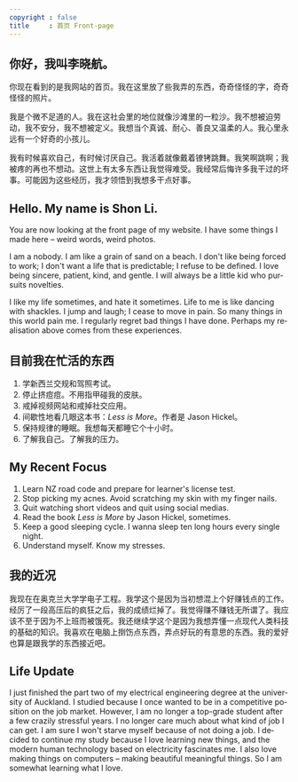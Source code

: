```yaml
---
copyright : false
title     : 首页 Front-page
---
```

## 你好，我叫李晓航。

你现在看到的是我网站的首页。我在这里放了些我弄的东西，奇奇怪怪的字，奇奇怪怪的照片。

我是个微不足道的人。我在这社会里的地位就像沙滩里的一粒沙。我不想被迫劳动，我不安分，我不想被定义。我想当个真诚、耐心、善良又温柔的人。我心里永远有一个好奇的小孩儿。

我有时候喜欢自己，有时候讨厌自己。我活着就像戴着镣铐跳舞。我笑啊跳啊；我被疼的再也不想动。这世上有太多东西让我觉得难受。我经常后悔许多我干过的坏事。可能因为这些经历，我才领悟到我想多干点好事。

<h2 lang="en">Hello. My name is Shon Li.</h2>

<p lang="en">You are now looking at the front page of my website. I have some things I made here – weird words, weird photos.</p>

<p lang="en">I am a nobody. I am like a grain of sand on a beach. I don't like being forced to work; I don't want a life that is predictable; I refuse to be defined. I love being sincere, patient, kind, and gentle. I will always be a little kid who pursuits novelties.</p>

<p lang="en">I like my life sometimes, and hate it sometimes. Life to me is like dancing with shackles. I jump and laugh; I cease to move in pain. So many things in this world pain me. I regularly regret bad things I have done. Perhaps my realisation above comes from these experiences.</p>

## 目前我在忙活的东西

1. 学新西兰交规和驾照考试。
2. 停止挤痘痘。不用指甲碰我的皮肤。
3. 戒掉视频网站和戒掉社交应用。
4. 间歇性地看几眼这本书：<i lang="en">Less is More</i>。作者是 <span lang="en">Jason Hickel</span>。
5. 保持规律的睡眠。我想每天都睡它个十小时。
6. 了解我自己。了解我的压力。

<h2 lang="en">My Recent Focus</h2>
<ol>
<li  lang="en">
  Learn NZ road code and prepare for learner's license test.
</li>
<li  lang="en">
  Stop picking my acnes. Avoid scratching my skin with my finger nails.
</li>
<li  lang="en">
  Quit watching short videos and quit using social medias.
</li>
<li  lang="en">
  Read the book <i>Less is More</i> by Jason Hickel, sometimes.
</li>
<li  lang="en">
  Keep a good sleeping cycle. I wanna sleep ten long hours every single night.
</li>
<li  lang="en">
  Understand myself. Know my stresses.
</li>
</ol>

## 我的近况

我现在在奥克兰大学学电子工程。我学这个是因为当初想混上个好赚钱点的工作。经厉了一段高压后的疯狂之后，我的成绩烂掉了。我觉得赚不赚钱无所谓了。我应该不至于因为不上班而被饿死。我还继续学这个是因为我想弄懂一点现代人类科技的基础的知识。我喜欢在电脑上捯饬点东西，弄点好玩的有意思的东西。我的爱好也算是跟我学的东西接近吧。

<h2 lang="en">Life Update</h2>

<p lang="en">I just finished the part two of my electrical engineering degree at the university of Auckland. I studied because I once wanted to be in a competitive position on the job market. However, I am no longer a top-grade student after a few crazily stressful years. I no longer care much about what kind of job I can get. I am sure I won't starve myself because of not doing a job. I decided to continue my study because I love learning new things, and the modern human technology based on electricity fascinates me. I also love making things on computers – making beautiful meaningful things. So I am somewhat learning what I love.</p>